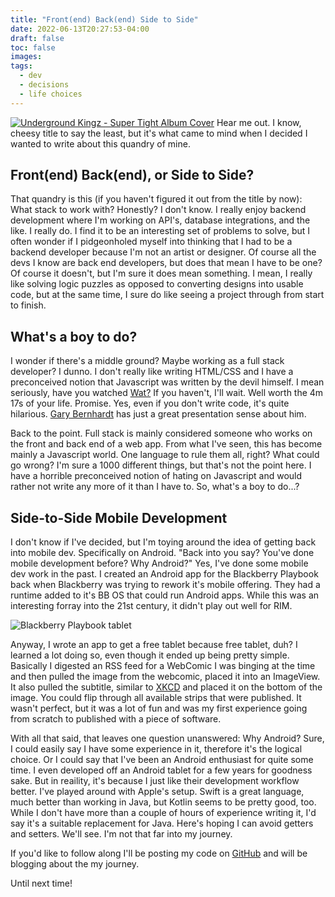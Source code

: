 ```yaml
---
title: "Front(end) Back(end) Side to Side"
date: 2022-06-13T20:27:53-04:00
draft: false
toc: false
images:
tags:
  - dev
  - decisions
  - life choices
---
```

[![Underground Kingz - Super Tight Album Cover](/uksupertight.jpg)](https://youtu.be/Be-hXxc5yN0)
Hear me out. I know, cheesy title to say the least, but it's what came to mind when I decided I wanted to write about this quandry of mine.

## Front(end) Back(end), or Side to Side?
That quandry is this (if you haven't figured it out from the title by now):  What stack to work with? Honestly? I don't know. I really enjoy backend development where I'm working on API's, database integrations, and the like. I really do. I find it to be an interesting set of problems to solve, but I often wonder if I pidgeonholed myself into thinking that I had to be a backend developer because I'm not an artist or designer. Of course all the devs I know are back end developers, but does that mean I have to be one? Of course it doesn't, but I'm sure it does mean something. I mean, I really like solving logic puzzles as opposed to converting designs into usable code, but at the same time, I sure do like seeing a project through from start to finish.

## What's a boy to do?
I wonder if there's a middle ground? Maybe working as a full stack developer? I dunno. I don't really like writing HTML/CSS and I have a preconceived notion that Javascript was written by the devil himself. I mean seriously, have you watched [Wat?](https://www.destroyallsoftware.com/talks/wat) If you haven't, I'll wait. Well worth the 4m 17s of your life. Promise. Yes, even if you don't write code, it's quite hilarious. [Gary Bernhardt](https://twitter.com/garybernhardt?lang=en) has just a great presentation sense about him.

Back to the point. Full stack is mainly considered someone who works on the front and back end of a web app. From what I've seen, this has become mainly a Javascript world. One language to rule them all, right? What could go wrong? I'm sure a 1000 different things, but that's not the point here. I have a horrible preconceived notion of hating on Javascript and would rather not write any more of it than I have to. So, what's a boy to do...?

## Side-to-Side Mobile Development
I don't know if I've decided, but I'm toying around the idea of getting back into mobile dev. Specifically on Android. "Back into you say? You've done mobile development before? Why Android?"
Yes, I've done some mobile dev work in the past. I created an Android app for the Blackberry Playbook back when Blackberry was trying to rework it's mobile offering. They had a runtime added to it's BB OS that could run Android apps. While this was an interesting forray into the 21st century, it didn't play out well for RIM.

![Blackberry Playbook tablet](/blackberry_playbook.jpg)

Anyway, I wrote an app to get a free tablet because free tablet, duh? I learned a lot doing so, even though it ended up being pretty simple. Basically I digested an RSS feed for a WebComic I was binging at the time and then pulled the image from the webcomic, placed it into an ImageView. It also pulled the subtitle, similar to [XKCD](https://xkcd.com) and placed it on the bottom of the image. You could flip through all available strips that were published. It wasn't perfect, but it was a lot of fun and was my first experience going from scratch to published with a piece of software.

With all that said, that leaves one question unanswered: Why Android? Sure, I could easily say I have some experience in it, therefore it's the logical choice. Or I could say that I've been an Android enthusiast for quite some time. I even developed off an Android tablet for a few years for goodness sake. But in reaility, it's because I just like their development workflow better. I've played around with Apple's setup. Swift is a great language, much better than working in Java, but Kotlin seems to be pretty good, too. While I don't have more than a couple of hours of experience writing it, I'd say it's a suitable replacement for Java. Here's hoping I can avoid getters and setters. We'll see. I'm not that far into my journey.

If you'd like to follow along I'll be posting my code on [GitHub](https://github.com/hacdan) and will be blogging about the my journey.

Until next time!
